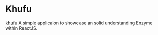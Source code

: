 # Khufu
[khufu](https://github.com/elwood777/khufu)
A simple applicaion to showcase an solid understanding Enzyme within ReactJS.